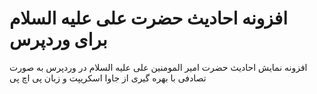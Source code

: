 # افزونه احادیث حضرت علی علیه السلام برای وردپرس

افزونه نمایش احادیث حضرت امیر المومنین علی علیه السلام در وردپرس به صورت تصادفی با بهره گیری از جاوا اسکریپت و زبان پی اچ پی
